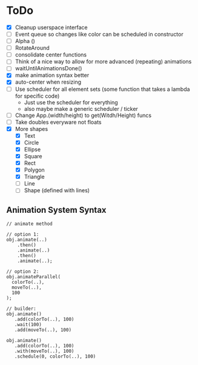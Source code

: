 # ToDo

- [X] Cleanup userspace interface
- [ ] Event queue so changes like color can be scheduled in constructor
- [ ] Alpha ()
- [ ] RotateAround
- [ ] consolidate center functions
- [ ] Think of a nice way to allow for more advanced (repeating) animations
- [ ] waitUntilAnimationsDone()
- [X] make animation syntax better
- [X] auto-center when resizing
- [ ] Use scheduler for all element sets (some function that takes a lambda for specific code)
    - Just use the scheduler for everything
    - also maybe make a generic scheduler / ticker
- [ ] Change App.(width/height) to get(Witdh/Height) funcs
- [ ] Take doubles everyware not floats
- [X] More shapes
    - [x] Text
    - [x] Circle
    - [x] Ellipse
    - [x] Square
    - [x] Rect
    - [X] Polygon
    - [X] Triangle
    - [ ] Line
    - [ ] Shape (defined with lines)

## Animation System Syntax

```
// animate method

// option 1:
obj.animate(..)
    .then()
    .animate(..)
    .then()
    .animate(..);

// option 2:
obj.animateParallel(
  colorTo(..),
  moveTo(..),
  100
);

// builder:
obj.animate()
   .add(colorTo(..), 100)
   .wait(100)
   .add(moveTo(..), 100)

obj.animate()
   .add(colorTo(..), 100)
   .with(moveTo(..), 100)
   .schedule(0, colorTo(..), 100)

```